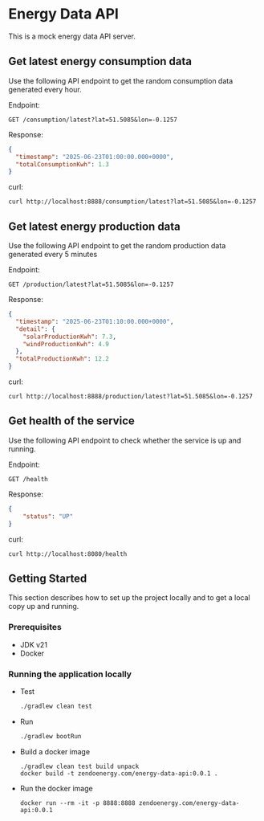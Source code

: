 # Energy Data API

This is a mock energy data API server.

## Get latest energy consumption data

Use the following API endpoint to get the random consumption data generated every hour.

Endpoint:
```shell
GET /consumption/latest?lat=51.5085&lon=-0.1257
```

Response:
```json
{
  "timestamp": "2025-06-23T01:00:00.000+0000",
  "totalConsumptionKwh": 1.3
}
```

curl:
```shell
curl http://localhost:8888/consumption/latest?lat=51.5085&lon=-0.1257
```


## Get latest energy production data

Use the following API endpoint to get the random production data generated every 5 minutes

Endpoint:
```shell
GET /production/latest?lat=51.5085&lon=-0.1257
```

Response:
```json
{
  "timestamp": "2025-06-23T01:10:00.000+0000",
  "detail": {
    "solarProductionKwh": 7.3,
    "windProductionKwh": 4.9
  },
  "totalProductionKwh": 12.2
}
```

curl:
```shell
curl http://localhost:8888/production/latest?lat=51.5085&lon=-0.1257
```

## Get health of the service

Use the following API endpoint to check whether the service is up and running.

Endpoint:
```shell
GET /health
```

Response:
```json
{
    "status": "UP"
}
```

curl:
```shell
curl http://localhost:8080/health
```

<!-- GETTING STARTED -->

## Getting Started

This section describes how to set up the project locally and to get a local copy up and running.

### Prerequisites

* JDK v21
* Docker

### Running the application locally

* Test
  ```sh
  ./gradlew clean test
  ```

* Run
  ```sh
  ./gradlew bootRun
  ```

* Build a docker image
  ```shell
  ./gradlew clean test build unpack
  docker build -t zendoenergy.com/energy-data-api:0.0.1 .
  ```

* Run the docker image
  ```shell
  docker run --rm -it -p 8888:8888 zendoenergy.com/energy-data-api:0.0.1
  ```
